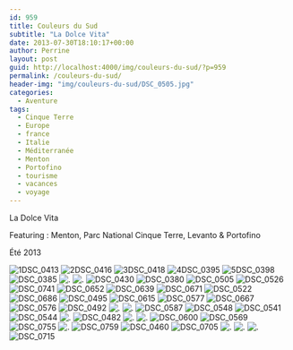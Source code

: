 ```yaml
---
id: 959
title: Couleurs du Sud
subtitle: "La Dolce Vita"
date: 2013-07-30T18:10:17+00:00
author: Perrine
layout: post
guid: http://localhost:4000/img/couleurs-du-sud/?p=959
permalink: /couleurs-du-sud/
header-img: "img/couleurs-du-sud/DSC_0505.jpg"
categories:
  - Aventure
tags:
  - Cinque Terre
  - Europe
  - france
  - Italie
  - Méditerranée
  - Menton
  - Portofino
  - tourisme
  - vacances
  - voyage
---
```

La Dolce Vita

Featuring : Menton, Parc National Cinque Terre, Levanto & Portofino

Été 2013

<img src="http://localhost:4000/img/couleurs-du-sud/1DSC_0413.jpg"  alt="1DSC_0413" />
<img src="http://localhost:4000/img/couleurs-du-sud/2DSC_0416.jpg" alt="2DSC_0416" />
<img src="http://localhost:4000/img/couleurs-du-sud/3DSC_0418.jpg"  alt="3DSC_0418" />
<img src="http://localhost:4000/img/couleurs-du-sud/4DSC_0395.jpg"  alt="4DSC_0395" />
<img src="http://localhost:4000/img/couleurs-du-sud/5DSC_0398.jpg"  alt="5DSC_0398"/>
<img src="http://localhost:4000/img/couleurs-du-sud/DSC_0385.jpg"  alt="DSC_0385"/>
<img src="http://localhost:4000/img/couleurs-du-sud/montage11.jpg"  alt="." />
<img src="http://localhost:4000/img/couleurs-du-sud/montage4.jpg"  alt="." />
<img src="http://localhost:4000/img/couleurs-du-sud/DSC_0430.jpg"  alt="DSC_0430" />
<img src="http://localhost:4000/img/couleurs-du-sud/DSC_0380.jpg"  alt="DSC_0380" />
<img src="http://localhost:4000/img/couleurs-du-sud/DSC_0505.jpg"  alt="DSC_0505" />
<img src="http://localhost:4000/img/couleurs-du-sud/DSC_0526.jpg"  alt="DSC_0526" />
<img src="http://localhost:4000/img/couleurs-du-sud/DSC_0741.jpg"  alt="DSC_0741" />
<img src="http://localhost:4000/img/couleurs-du-sud/DSC_0652.jpg"  alt="DSC_0652" />
<img src="http://localhost:4000/img/couleurs-du-sud/DSC_0639.jpg"  alt="DSC_0639" />
<img src="http://localhost:4000/img/couleurs-du-sud/DSC_0671.jpg"  alt="DSC_0671" />
<img src="http://localhost:4000/img/couleurs-du-sud/DSC_0522.jpg"  alt="DSC_0522" />
<img src="http://localhost:4000/img/couleurs-du-sud/DSC_0686.jpg"  alt="DSC_0686" />
<img src="http://localhost:4000/img/couleurs-du-sud/DSC_0495.jpg"  alt="DSC_0495" />
<img src="http://localhost:4000/img/couleurs-du-sud/DSC_0615.jpg"  alt="DSC_0615" />
<img src="http://localhost:4000/img/couleurs-du-sud/DSC_0577.jpg"  alt="DSC_0577" />
<img src="http://localhost:4000/img/couleurs-du-sud/DSC_0667.jpg"  alt="DSC_0667" />
<img src="http://localhost:4000/img/couleurs-du-sud/DSC_0576.jpg"  alt="DSC_0576" />
<img src="http://localhost:4000/img/couleurs-du-sud/DSC_0492.jpg"  alt="DSC_0492" />
<img src="http://localhost:4000/img/couleurs-du-sud/montage10.jpg"  alt="." />
<img src="http://localhost:4000/img/couleurs-du-sud/montage5.jpg"  alt="." />
<img src="http://localhost:4000/img/couleurs-du-sud/DSC_0587.jpg"  alt="DSC_0587" />
<img src="http://localhost:4000/img/couleurs-du-sud/DSC_0548.jpg"  alt="DSC_0548" />
<img src="http://localhost:4000/img/couleurs-du-sud/DSC_0541.jpg"  alt="DSC_0541" />
<img src="http://localhost:4000/img/couleurs-du-sud/DSC_0544.jpg"  alt="DSC_0544" />
<img src="http://localhost:4000/img/couleurs-du-sud/montage8.jpg"  alt="." />
<img src="http://localhost:4000/img/couleurs-du-sud/DSC_0482.jpg"  alt="DSC_0482" />
<img src="http://localhost:4000/img/couleurs-du-sud/montage7.jpg"  alt="." />
<img src="http://localhost:4000/img/couleurs-du-sud/montage2.jpg"  alt="." />
<img src="http://localhost:4000/img/couleurs-du-sud/DSC_0600.jpg"  alt="DSC_0600" />
<img src="http://localhost:4000/img/couleurs-du-sud/DSC_0569.jpg"  alt="DSC_0569" />
<img src="http://localhost:4000/img/couleurs-du-sud/DSC_0755.jpg"  alt="DSC_0755" />
<img src="http://localhost:4000/img/couleurs-du-sud/montage1.jpg"  alt="." />
<img src="http://localhost:4000/img/couleurs-du-sud/DSC_0759.jpg"  alt="DSC_0759" />
<img src="http://localhost:4000/img/couleurs-du-sud/DSC_0460.jpg"  alt="DSC_0460" />
<img src="http://localhost:4000/img/couleurs-du-sud/DSC_0705.jpg"  alt="DSC_0705" />
<img src="http://localhost:4000/img/couleurs-du-sud/montage3.jpg"  alt="." />
<img src="http://localhost:4000/img/couleurs-du-sud/montage9.jpg"  alt="." />
<img src="http://localhost:4000/img/couleurs-du-sud/montage111.jpg"  alt="." />
<img src="http://localhost:4000/img/couleurs-du-sud/DSC_0715.jpg"  alt="DSC_0715" />
